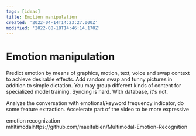 ```yaml
---
tags: [ideas]
title: Emotion manipulation
created: '2022-04-14T14:23:27.000Z'
modified: '2022-08-18T14:46:14.170Z'
---
```


# Emotion manipulation

Predict emotion by means of graphics, motion, text, voice and swap context to achieve desirable effects.
Add random swap and funny pictures in addition to simple dictation.
You may group different kinds of content for specialized model training.
Syncing is hard. With database, it's not.

Analyze the conversation with emotional/keyword frequency indicator, do some feature extraction.
Accelerate part of the video to be more expressive

emotion recognization mhltimodalhttps://github.com/maelfabien/Multimodal-Emotion-Recognition
